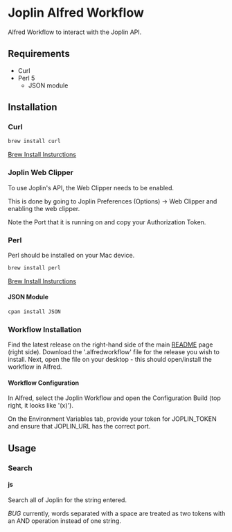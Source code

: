 # Joplin Alfred Workflow

Alfred Workflow to interact with the Joplin API.

## Requirements

- Curl
- Perl 5
  - JSON module

## Installation

### Curl

```bash
brew install curl
```

[Brew Install Insturctions](https://brew.sh/)

### Joplin Web Clipper

To use Joplin's API, the Web Clipper needs to be enabled.

This is done by going to Joplin Preferences (Options) -> Web Clipper and enabling the web clipper.

Note the Port that it is running on and copy your Authorization Token.

### Perl

Perl should be installed on your Mac device.

```bash
brew install perl
```

[Brew Install Insturctions](https://brew.sh/)

#### JSON Module

```bash
cpan install JSON
```


### Workflow Installation

Find the latest release on the right-hand side of the main [README](https://github.com/skeletonkey/joplin_alfred_workflow) page (right side). Download the '.alfredworkflow' file for the release you wish to install. Next, open the file on your desktop - this should open/install the workflow in Alfred.

#### Workflow Configuration

In Alfred, select the Joplin Workflow and open the Configuration Build (top right, it looks like '(x)').

On the Environment Variables tab, provide your token for JOPLIN_TOKEN and ensure that JOPLIN_URL has the correct port.

## Usage

### Search

#### js <search words>

Search all of Joplin for the string entered.

*BUG* currently, words separated with a space are treated as two tokens with an AND operation instead of one string.
